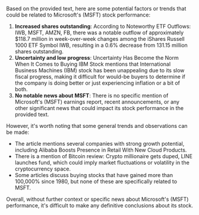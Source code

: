 Based on the provided text, here are some potential factors or trends that could be related to Microsoft's (MSFT) stock performance:

1. **Increased shares outstanding**: According to Noteworthy ETF Outflows: IWB, MSFT, AMZN, FB, there was a notable outflow of approximately $118.7 million in week-over-week changes among the iShares Russell 1000 ETF Symbol IWB, resulting in a 0.6% decrease from 131.15 million shares outstanding.
2. **Uncertainty and low progress**: Uncertainty Has Become the Norm When It Comes to Buying IBM Stock mentions that International Business Machines (IBM) stock has been unappealing due to its slow fiscal progress, making it difficult for would-be buyers to determine if the company is doing better or just experiencing inflation or a bit of both.
3. **No notable news about MSFT**: There is no specific mention of Microsoft's (MSFT) earnings report, recent announcements, or any other significant news that could impact its stock performance in the provided text.

However, it's worth noting that some general trends and observations can be made:

* The article mentions several companies with strong growth potential, including Alibaba Boosts Presence in Retail With New Cloud Products.
* There is a mention of Bitcoin review: Crypto millionaire gets duped, LINE launches fund, which could imply market fluctuations or volatility in the cryptocurrency space.
* Some articles discuss buying stocks that have gained more than 100,000% since 1980, but none of these are specifically related to MSFT.

Overall, without further context or specific news about Microsoft's (MSFT) performance, it's difficult to make any definitive conclusions about its stock.